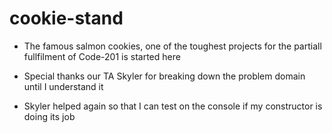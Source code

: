 # cookie-stand

- The famous salmon cookies, one of the toughest projects for the partiall fullfilment of Code-201 is started here

- Special thanks our TA Skyler for breaking down the problem domain until I understand it

- Skyler helped again so that I can test on the console if my constructor is doing its job
